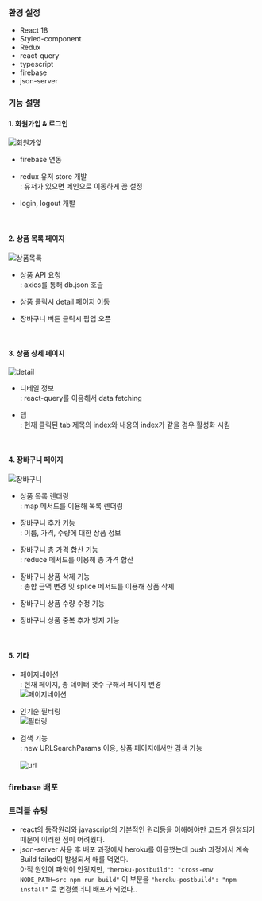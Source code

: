 ### 환경 설정 
- React 18
- Styled-component
- Redux
- react-query
- typescript
- firebase
- json-server


### 기능 설명
#### 1. 회원가입 & 로그인 <br/>
![회원가잊](https://user-images.githubusercontent.com/53929795/172033526-bfa56b3c-fcd4-4bfd-b34e-6f971fd12921.png)

- firebase 연동 

- redux 유저 store 개발<br/>
: 유저가 있으면 메인으로 이동하게 끔 설정 

- login, logout 개발

 <br/>
 
#### 2. 상품 목록 페이지 <br/>
![상품목록](https://user-images.githubusercontent.com/53929795/172033524-325a81d2-d274-4801-9aa2-88b9d9e54844.png)

- 상품 API 요청<br/>
: axios를 통해 db.json 호출

- 상품 클릭시 detail 페이지 이동 

- 장바구니 버튼 클릭시 팝업 오픈 

 <br/>
 
#### 3. 상품 상세 페이지 <br/>
![detail](https://user-images.githubusercontent.com/53929795/172656248-27b4e837-2363-414b-a25b-a62ca5e9b2be.png)
- 디테일 정보 <br />
: react-query를 이용해서 data fetching 

- 탭 <br/>
: 현재 클릭된 tab 제목의 index와 내용의 index가 같을 경우 활성화 시킴 <br/> 

 <br/>
 
#### 4. 장바구니 페이지 <br/>
![장바구니](https://user-images.githubusercontent.com/53929795/172033625-b2d15c5e-1160-4b0a-908b-e3aece1004fd.png)

- 상품 목록 렌더링<br/>
: map 메서드를 이용해 목록 렌더링

- 장바구니 추가 기능<br/>
: 이름, 가격, 수량에 대한 상품 정보

- 장바구니 총 가격 합산 기능<br/>
: reduce 메서드를 이용해 총 가격 합산

- 장바구니 상품 삭제 기능<br/>
: 총합 금액 변경 및 splice 메서드를 이용해 상품 삭제

- 장바구니 상품 수량 수정 기능
- 장바구니 상품 중복 추가 방지 기능

 <br/>
 
#### 5. 기타
- 페이지네이션 <br/>
: 현재 페이지, 총 데이터 갯수 구해서 페이지 변경 <br/>
![페이지네이션](https://user-images.githubusercontent.com/53929795/172089764-c23261b1-b453-4940-ac94-b2951e134215.png) <br/>

- 인기순 필터링 <br/>
![필터링](https://user-images.githubusercontent.com/53929795/172089751-39a0dd43-810a-45f2-94bf-d867e869aecd.png)

- 검색 기능 <br/>
: new URLSearchParams 이용, 상품 페이지에서만 검색 가능 <br/><br/>
![url](https://user-images.githubusercontent.com/53929795/172033797-933ac7d4-3c4a-479c-8d06-d11019521b32.png)



### firebase 배포 



### 트러블 슈팅 
- react의 동작원리와 javascript의 기본적인 원리등을 이해해야만 코드가 완성되기 때문에 이러한 점이 어려웠다.
- json-server 사용 후 배포 과정에서 heroku를 이용했는데 push 과정에서 계속 Build failed이 발생되서 애를 먹었다. <br/>
아직 원인이 파악이 안됬지만, `"heroku-postbuild": "cross-env NODE_PATH=src npm run build"` 이 부분을 `"heroku-postbuild": "npm install"` 로 변경했더니 배포가 되었다.. 
